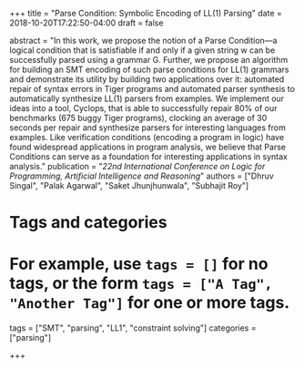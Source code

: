 +++
title = "Parse Condition: Symbolic Encoding of LL(1) Parsing"
date = 2018-10-20T17:22:50-04:00
draft = false

abstract = "In this work, we propose the notion of a Parse Condition—a logical condition that is satisfiable if and only if a given string w can be successfully parsed using a grammar G. Further, we propose an algorithm for building an SMT encoding of such parse conditions for LL(1) grammars and demonstrate its utility by building two applications over it: automated repair of syntax errors in Tiger programs and automated parser synthesis to automatically synthesize LL(1) parsers from examples. We implement our ideas into a tool, Cyclops, that is able to successfully repair 80% of our benchmarks (675 buggy Tiger programs), clocking an average of 30 seconds per repair and synthesize parsers for interesting languages from examples. Like verification conditions (encoding a program in logic) have found widespread applications in program analysis, we believe that Parse Conditions can serve as a foundation for interesting applications in syntax analysis."
publication = "_22nd International Conference on Logic for Programming, Artificial Intelligence and Reasoning_"
authors = ["Dhruv Singal", "Palak Agarwal", "Saket Jhunjhunwala", "Subhajit Roy"]

# Tags and categories
# For example, use `tags = []` for no tags, or the form `tags = ["A Tag", "Another Tag"]` for one or more tags.
tags = ["SMT", "parsing", "LL1", "constraint solving"]
categories = ["parsing"]

+++


